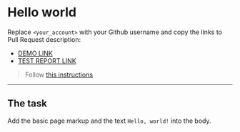 # Hello world
Replace `<your_account>` with your Github username and copy the links to Pull Request description:
- [DEMO LINK](https://Andr1yGo.github.io/layout_hello-world_for_test_workflow/)
- [TEST REPORT LINK](https://Andr1yGo.github.io/layout_hello-world_for_test_workflow/report/html_report/)

> Follow [this instructions](https://mate-academy.github.io/layout_task-guideline/#how-to-solve-the-layout-tasks-on-github)
___

## The task
Add the basic page markup and the text `Hello, world!` into the body.
